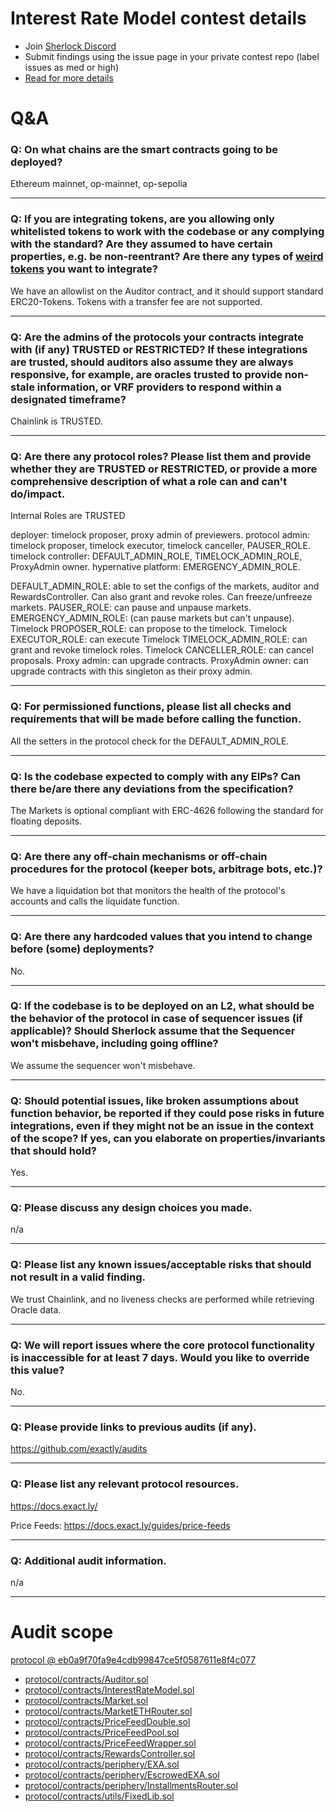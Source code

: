 
# Interest Rate Model contest details

- Join [Sherlock Discord](https://discord.gg/MABEWyASkp)
- Submit findings using the issue page in your private contest repo (label issues as med or high)
- [Read for more details](https://docs.sherlock.xyz/audits/watsons)

# Q&A

### Q: On what chains are the smart contracts going to be deployed?
Ethereum mainnet, op-mainnet, op-sepolia
___

### Q: If you are integrating tokens, are you allowing only whitelisted tokens to work with the codebase or any complying with the standard? Are they assumed to have certain properties, e.g. be non-reentrant? Are there any types of <a href="https://github.com/d-xo/weird-erc20" target="_blank" rel="noopener noreferrer">weird tokens</a> you want to integrate?
We have an allowlist on the Auditor contract, and it should support standard ERC20-Tokens.
Tokens with a transfer fee are not supported.
___

### Q: Are the admins of the protocols your contracts integrate with (if any) TRUSTED or RESTRICTED? If these integrations are trusted, should auditors also assume they are always responsive, for example, are oracles trusted to provide non-stale information, or VRF providers to respond within a designated timeframe?
Chainlink is TRUSTED.
___

### Q: Are there any protocol roles? Please list them and provide whether they are TRUSTED or RESTRICTED, or provide a more comprehensive description of what a role can and can't do/impact.
Internal Roles are TRUSTED

deployer: timelock proposer, proxy admin of previewers.
protocol admin: timelock proposer, timelock executor, timelock canceller, PAUSER_ROLE.
timelock controller: DEFAULT_ADMIN_ROLE, TIMELOCK_ADMIN_ROLE, ProxyAdmin owner.
hypernative platform: EMERGENCY_ADMIN_ROLE.


DEFAULT_ADMIN_ROLE: able to set the configs of the markets, auditor and RewardsController. Can also grant and revoke roles. Can freeze/unfreeze markets.
PAUSER_ROLE: can pause and unpause markets.
EMERGENCY_ADMIN_ROLE: (can pause markets but can't unpause).
Timelock PROPOSER_ROLE: can propose to the timelock.
Timelock EXECUTOR_ROLE: can execute
Timelock TIMELOCK_ADMIN_ROLE: can grant and revoke timelock roles.
Timelock CANCELLER_ROLE: can cancel proposals.
Proxy admin: can upgrade contracts.
ProxyAdmin owner: can upgrade contracts with this singleton as their proxy admin.


___

### Q: For permissioned functions, please list all checks and requirements that will be made before calling the function.
All the setters in the protocol check for the DEFAULT_ADMIN_ROLE.
___

### Q: Is the codebase expected to comply with any EIPs? Can there be/are there any deviations from the specification?
The Markets is optional compliant with ERC-4626 following the standard for floating deposits.
___

### Q: Are there any off-chain mechanisms or off-chain procedures for the protocol (keeper bots, arbitrage bots, etc.)?
We have a liquidation bot that monitors the health of the protocol's accounts and calls the liquidate function.
___

### Q: Are there any hardcoded values that you intend to change before (some) deployments?
No.
___

### Q: If the codebase is to be deployed on an L2, what should be the behavior of the protocol in case of sequencer issues (if applicable)? Should Sherlock assume that the Sequencer won't misbehave, including going offline?
We assume the sequencer won't misbehave.
___

### Q: Should potential issues, like broken assumptions about function behavior, be reported if they could pose risks in future integrations, even if they might not be an issue in the context of the scope? If yes, can you elaborate on properties/invariants that should hold?
Yes.
___

### Q: Please discuss any design choices you made.
n/a
___

### Q: Please list any known issues/acceptable risks that should not result in a valid finding.
We trust Chainlink, and no liveness checks are performed while retrieving Oracle data.

___

### Q: We will report issues where the core protocol functionality is inaccessible for at least 7 days. Would you like to override this value?
No.
___

### Q: Please provide links to previous audits (if any).
https://github.com/exactly/audits
___

### Q: Please list any relevant protocol resources.
https://docs.exact.ly/

Price Feeds: https://docs.exact.ly/guides/price-feeds
___

### Q: Additional audit information.
n/a
___



# Audit scope


[protocol @ eb0a9f70fa9e4cdb99847ce5f0587611e8f4c077](https://github.com/exactly/protocol/tree/eb0a9f70fa9e4cdb99847ce5f0587611e8f4c077)
- [protocol/contracts/Auditor.sol](protocol/contracts/Auditor.sol)
- [protocol/contracts/InterestRateModel.sol](protocol/contracts/InterestRateModel.sol)
- [protocol/contracts/Market.sol](protocol/contracts/Market.sol)
- [protocol/contracts/MarketETHRouter.sol](protocol/contracts/MarketETHRouter.sol)
- [protocol/contracts/PriceFeedDouble.sol](protocol/contracts/PriceFeedDouble.sol)
- [protocol/contracts/PriceFeedPool.sol](protocol/contracts/PriceFeedPool.sol)
- [protocol/contracts/PriceFeedWrapper.sol](protocol/contracts/PriceFeedWrapper.sol)
- [protocol/contracts/RewardsController.sol](protocol/contracts/RewardsController.sol)
- [protocol/contracts/periphery/EXA.sol](protocol/contracts/periphery/EXA.sol)
- [protocol/contracts/periphery/EscrowedEXA.sol](protocol/contracts/periphery/EscrowedEXA.sol)
- [protocol/contracts/periphery/InstallmentsRouter.sol](protocol/contracts/periphery/InstallmentsRouter.sol)
- [protocol/contracts/utils/FixedLib.sol](protocol/contracts/utils/FixedLib.sol)

